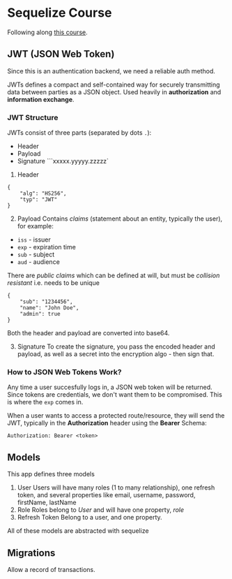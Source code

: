 # Sequelize Course

Following along [this course](https://github.com/DavidArmendariz/sequelize-course).
## JWT (JSON Web Token)
Since this is an authentication backend, we need a reliable auth method. 

JWTs defines a compact and self-contained way for securely transmitting data between parties as a JSON object. Used heavily in **authorization** and **information exchange**. 

### JWT Structure
JWTs consist of three parts (separated by dots `.`):
- Header
- Payload
- Signature
```xxxxx.yyyyy.zzzzz`

1. Header
```
{
    "alg": "HS256",
    "typ": "JWT"
}
```
2. Payload
Contains _claims_ (statement about an entity, typically the user), for example:
- `iss` - issuer
- `exp` - expiration time
- `sub` - subject
- `aud` - audience

There are _public claims_ which can be defined at will, but must be _collision resistant_ i.e. needs to be unique

```
{
    "sub": "1234456",
    "name": "John Doe",
    "admin": true
}
```

Both the header and payload are converted into base64. 

3. Signature
To create the signature, you pass the encoded header and payload, as well as a secret into the encryption algo - then sign that. 

### How to JSON Web Tokens Work?
Any time a user succesfully logs in, a JSON web token will be returned. Since tokens are credentials, we don't want them to be compromised. This is where the `exp` comes in. 

When a user wants to access a protected route/resource, they will send the JWT, typically in the **Authorization** header using the **Bearer** Schema:
```
Authorization: Bearer <token>
```

## Models
This app defines three models 
1. User
Users will have many roles (1 to many relationship), one refresh token, and several properties like email, username, password, firstName, lastName
2. Role
Roles belong to _User_ and will have one property, _role_
3. Refresh Token
Belong to a user, and one property. 

All of these models are abstracted with sequelize


## Migrations
Allow a record of transactions. 

